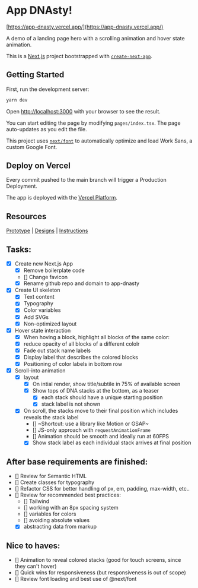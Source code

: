 # App DNAsty!

[https://app-dnasty.vercel.app/](https://app-dnasty.vercel.app/)

A demo of a landing page hero with a scrolling animation and hover state animation.

This is a [Next.js](https://nextjs.org/) project bootstrapped with [`create-next-app`](https://github.com/vercel/next.js/tree/canary/packages/create-next-app).

## Getting Started

First, run the development server:

```bash
yarn dev
```

Open [http://localhost:3000](http://localhost:3000) with your browser to see the result.

You can start editing the page by modifying `pages/index.tsx`. The page auto-updates as you edit the file.

This project uses [`next/font`](https://nextjs.org/docs/basic-features/font-optimization) to automatically optimize and load Work Sans, a custom Google Font.

## Deploy on Vercel

Every commit pushed to the main branch will trigger a Production Deployment.

The app is deployed with the [Vercel Platform](https://vercel.com/new?utm_medium=default-template&filter=next.js).

## Resources

[Prototype](https://www.figma.com/proto/Q6UNgq6ZqKAlBI0X6DuwLj/Reyna-DeLog%C3%A9-%E2%80%93-Test-Task-Creative-Frontend-Developer?page-id=0%3A1&node-id=1%3A2615&viewport=1157%2C773%2C0.2&scaling=min-zoom&starting-point-node-id=1%3A2615) | [Designs](https://www.figma.com/file/Q6UNgq6ZqKAlBI0X6DuwLj/Reyna-DeLog%C3%A9-%E2%80%93-Test-Task-Creative-Frontend-Developer?node-id=0%3A1&t=9mK8h6dLuhGSdgby-1) | [Instructions](https://www.notion.so/Test-Task-Creative-Frontend-Developer-Reyna-DeLog-3a177e31e741490b900050a3d859c6c0)

## Tasks:

- [x] Create new Next.js App
  - [x] Remove boilerplate code
  - [] Change favicon
  - [x] Rename github repo and domain to app-dnasty
- [x] Create UI skeleton
  - [x] Text content
  - [x] Typography
  - [x] Color variables
  - [x] Add SVGs
  - [x] Non-optimized layout
- [x] Hover state interaction
  - [x] When hoving a block, highlight all blocks of the same color:
  - [x] reduce opacity of all blocks of a different cololr
  - [x] Fade out stack name labels
  - [x] Display label that describes the colored blocks
  - [x] Positioning of color labels in bottom row
- [x] Scroll-into animation
  - [x] layout
    - [x] On intial render, show title/subtile in 75% of available screen
    - [x] Show tops of DNA stacks at the bottom, as a teaser
      - [x] each stack should have a unique starting position
      - [x] stack label is not shown
  - [x] On scroll, the stacks move to their final position which includes reveals the stack label
    - [] ~Shortcut: use a library like Motion or GSAP~
    - [] JS-only approach with `requestAnimationFrame`
    - [] Animation should be smooth and ideally run at 60FPS
    - [x] Show stack label as each individual stack arrives at final position

## After base requirements are finished:

- [] Review for Semantic HTML
- [] Create classes for typography
- [] Refactor CSS for better handling of px, em, padding, max-width, etc..
- [] Review for recommended best practices:
  - [] Tailwind
  - [] working with an 8px spacing system
  - [] variables for colors
  - [] avoiding absolute values
  - [x] abstracting data from markup

## Nice to haves:

- [] Animation to reveal colored stacks (good for touch screens, since they can't hover)
- [] Quick wins for responsiveness (but responsiveness is out of scope)
- [] Review font loading and best use of @next/font
